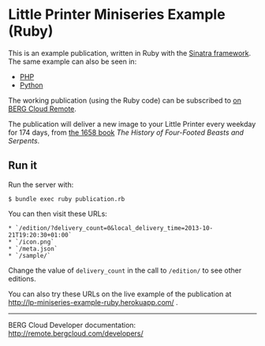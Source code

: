 # Little Printer Miniseries Example (Ruby)

This is an example publication, written in Ruby with the [Sinatra framework](http://www.sinatrarb.com/). The same example can also be seen in:

* [PHP](https://github.com/bergcloud/lp-miniseries-example-php)
* [Python](https://github.com/bergcloud/lp-miniseries-example-python)

The working publication (using the Ruby code) can be subscribed to [on BERG Cloud Remote](http://remote.bergcloud.com/publications/335).

The publication will deliver a new image to your Little Printer every weekday for 174 days, from [the 1658 book](http://digital.lib.uh.edu/collection/p15195coll18) <cite>The History of Four-Footed Beasts and Serpents</cite>.

## Run it

Run the server with:

    $ bundle exec ruby publication.rb

You can then visit these URLs:

    * `/edition/?delivery_count=0&local_delivery_time=2013-10-21T19:20:30+01:00`
    * `/icon.png`
    * `/meta.json`
    * `/sample/`

Change the value of `delivery_count` in the call to `/edition/` to see other editions.

You can also try these URLs on the live example of the publication at http://lp-miniseries-example-ruby.herokuapp.com/ .

----

BERG Cloud Developer documentation: http://remote.bergcloud.com/developers/

